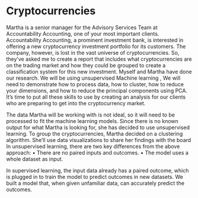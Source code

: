 # Cryptocurrencies
Martha is a senior manager for the Advisory Services Team at Accountability Accounting, one of your most important clients. Accountability Accounting, a prominent investment bank, is interested in offering a new cryptocurrency investment portfolio for its customers. The company, however, is lost in the vast universe of cryptocurrencies. So, they’ve asked me to create a report that includes what cryptocurrencies are on the trading market and how they could be grouped to create a classification system for this new investment.
Myself and Martha have done our  research. We will be using unsupervised Machine learning , We will need to demonstrate   how to process data, how to cluster, how to reduce your dimensions, and how to reduce the principal components using PCA. It’s time to put all these skills to use by creating an analysis for our clients who are preparing to get into the cryptocurrency market.


The data Martha will be working with is not ideal, so it will need to be processed to fit the machine learning models. Since there is no known output for what Martha is looking for, she has decided to use unsupervised learning. To group the cryptocurrencies, Martha decided on a clustering algorithm. She’ll use data visualizations to share her findings with the board
In unsupervised learning, there are two key differences from the above approach:
•	There are no paired inputs and outcomes.
•	The model uses a whole dataset as input.

In supervised learning, the input data already has a paired outcome, which is plugged in to train the model to predict outcomes in new datasets. 
We built  a model that, when given unfamiliar data, can accurately predict the outcomes.
  
